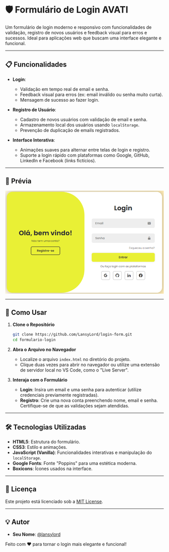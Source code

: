 # 🛡️ Formulário de Login AVATI

Um formulário de login moderno e responsivo com funcionalidades de validação, registro de novos usuários e feedback visual para erros e sucessos. Ideal para aplicações web que buscam uma interface elegante e funcional.

---

## 📋 Funcionalidades

- **Login**:
  - Validação em tempo real de email e senha.
  - Feedback visual para erros (ex: email inválido ou senha muito curta).
  - Mensagem de sucesso ao fazer login.

- **Registro de Usuário**:
  - Cadastro de novos usuários com validação de email e senha.
  - Armazenamento local dos usuários usando `localStorage`.
  - Prevenção de duplicação de emails registrados.

- **Interface Interativa**:
  - Animações suaves para alternar entre telas de login e registro.
  - Suporte a login rápido com plataformas como Google, GitHub, LinkedIn e Facebook (links fictícios).

---

## 🎨 Prévia

<div align="center">
  <img src="assets/form-preview.png" alt="Prévia do Formulário" width="600">
</div>

---

## 🚀 Como Usar

1. **Clone o Repositório**
   ```bash
   git clone https://github.com/LansyLord/login-form.git
   cd formulario-login

2. **Abra o Arquivo no Navegador**
   - Localize o arquivo `index.html` no diretório do projeto.
   - Clique duas vezes para abrir no navegador ou utilize uma extensão de servidor local no VS Code, como o "Live Server".

3. **Interaja com o Formulário**
   - **Login**: Insira um email e uma senha para autenticar (utilize credenciais previamente registradas).
   - **Registro**: Crie uma nova conta preenchendo nome, email e senha. Certifique-se de que as validações sejam atendidas.

---

## 🛠️ Tecnologias Utilizadas

- **HTML5**: Estrutura do formulário.
- **CSS3**: Estilo e animações.
- **JavaScript (Vanilla)**: Funcionalidades interativas e manipulação do `localStorage`.
- **Google Fonts**: Fonte "Poppins" para uma estética moderna.
- **Boxicons**: Ícones usados na interface.

---

## 📜 Licença

Este projeto está licenciado sob a [MIT License](LICENSE).

---

## 💡 Autor

- **Seu Nome**: [@lansylord](https://github.com/lansylord)

Feito com ❤️ para tornar o login mais elegante e funcional!